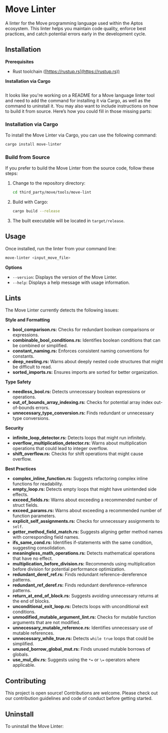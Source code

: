 # Move Linter

A linter for the Move programming language used within the Aptos ecosystem. This linter helps you maintain code quality, enforce best practices, and catch potential errors early in the development cycle.

## Installation

**Prerequisites**

* Rust toolchain ([https://rustup.rs](https://rustup.rs))

**Installation via Cargo**

```bash
```

It looks like you're working on a README for a Move language linter tool and need to add the command for installing it via Cargo, as well as the command to uninstall it. You may also want to include instructions on how to build it from source. Here’s how you could fill in those missing parts:

### Installation via Cargo

To install the Move Linter via Cargo, you can use the following command:

```bash
cargo install move-linter
```

### Build from Source

If you prefer to build the Move Linter from the source code, follow these steps:

1. Change to the repository directory:
   ```bash
   cd third_party/move/tools/move-lint
   ```
2. Build with Cargo:
   ```bash
   cargo build --release
   ```
3. The built executable will be located in `target/release`.

## Usage

Once installed, run the linter from your command line:

```bash
move-linter <input_move_file>
```

**Options**

* `--version`:  Displays the version of the Move Linter.
* `--help`:  Displays a help message with usage information.

## Lints

The Move Linter currently detects the following issues:

**Style and Formatting**

* **bool_comparison.rs:** Checks for redundant boolean comparisons or expressions.
* **combinable_bool_conditions.rs:** Identifies boolean conditions that can be combined or simplified. 
* **constant_naming.rs:** Enforces consistent naming conventions for constants.
* **deep_nesting.rs:** Warns about deeply nested code structures that might be difficult to read.
* **sorted_imports.rs:**  Ensures imports are sorted for better organization.

**Type Safety**

* **needless_bool.rs:** Detects unnecessary boolean expressions or operations.
* **out_of_bounds_array_indexing.rs:** Checks for potential array index out-of-bounds errors. 
* **unnecessary_type_conversion.rs:** Finds redundant or unnecessary type conversions.

**Security**

* **infinite_loop_detector.rs:** Detects loops that might run infinitely. 
* **overflow_multiplication_detector.rs:** Warns about multiplication operations that could lead to integer overflow.
* **shift_overflow.rs:** Checks for shift operations that might cause overflow.

**Best Practices**

* **complex_inline_function.rs:** Suggests refactoring complex inline functions for readability.
* **empty_loop.rs:** Detects empty loops that might have unintended side effects.
* **exceed_fields.rs:** Warns about exceeding a recommended number of struct fields.
* **exceed_params.rs:** Warns about exceeding a recommended number of function parameters.
* **explicit_self_assignments.rs:** Checks for unnecessary assignments to `self`.
* **getter_method_field_match.rs:** Suggests aligning getter method names with corresponding field names.
* **ifs_same_cond.rs:** Identifies if-statements with the same condition, suggesting consolidation.
* **meaningless_math_operations.rs:** Detects mathematical operations that have no effect.
* **multiplication_before_division.rs:** Recommends using multiplication before division for potential performance optimization.
* **redundant_deref_ref.rs:** Finds redundant reference-dereference patterns.
* **redundant_ref_deref.rs:** Finds redundant dereference-reference patterns.
* **return_at_end_of_block.rs:** Suggests avoiding unnecessary returns at the end of blocks. 
* **unconditional_exit_loop.rs:** Detects loops with unconditional exit conditions.
* **unmodified_mutable_argument_lint.rs:** Checks for mutable function arguments that are not modified.
* **unnecessary_mutable_reference.rs:** Identifies unnecessary use of mutable references.
* **unnecessary_while_true.rs:** Detects `while true` loops that could be simplified.
* **unused_borrow_global_mut.rs:** Finds unused mutable borrows of globals.
* **use_mul_div.rs:**  Suggests using the `*=` or `\=` operators where applicable.

## Contributing

This project is open source! Contributions are welcome. Please check out our contribution guidelines and code of conduct before getting started.

## Uninstall

To uninstall the Move Linter:

```bash
```